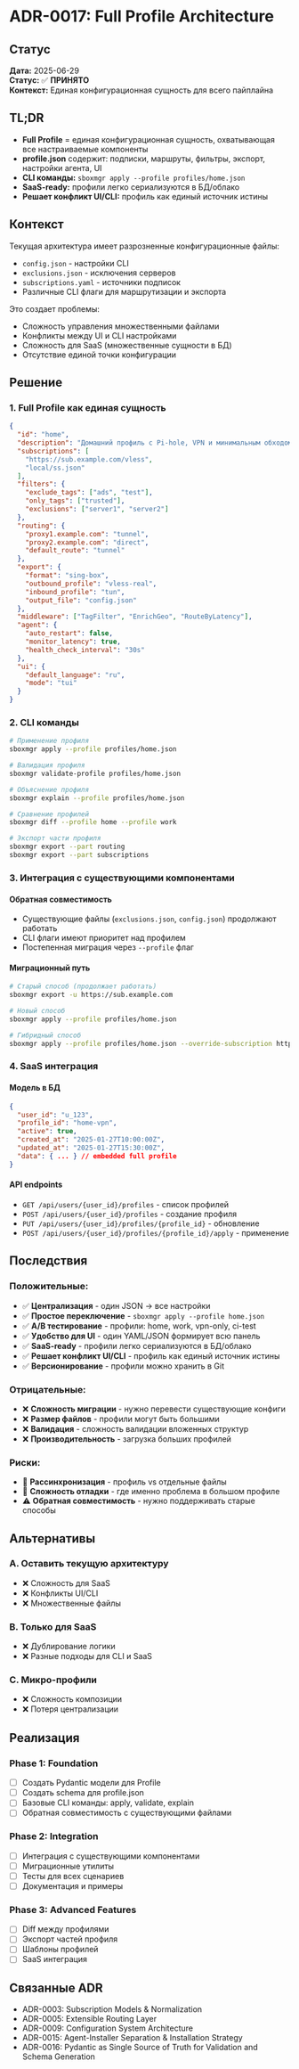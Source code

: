 # ADR-0017: Full Profile Architecture

## Статус

**Дата:** 2025-06-29  
**Статус:** ✅ **ПРИНЯТО**  
**Контекст:** Единая конфигурационная сущность для всего пайплайна

## TL;DR

- **Full Profile** = единая конфигурационная сущность, охватывающая все настраиваемые компоненты
- **profile.json** содержит: подписки, маршруты, фильтры, экспорт, настройки агента, UI
- **CLI команды:** `sboxmgr apply --profile profiles/home.json`
- **SaaS-ready:** профили легко сериализуются в БД/облако
- **Решает конфликт UI/CLI:** профиль как единый источник истины

## Контекст

Текущая архитектура имеет разрозненные конфигурационные файлы:
- `config.json` - настройки CLI
- `exclusions.json` - исключения серверов  
- `subscriptions.yaml` - источники подписок
- Различные CLI флаги для маршрутизации и экспорта

Это создает проблемы:
- Сложность управления множественными файлами
- Конфликты между UI и CLI настройками
- Сложность для SaaS (множественные сущности в БД)
- Отсутствие единой точки конфигурации

## Решение

### 1. Full Profile как единая сущность

```json
{
  "id": "home",
  "description": "Домашний профиль с Pi-hole, VPN и минимальным обходом",
  "subscriptions": [
    "https://sub.example.com/vless",
    "local/ss.json"
  ],
  "filters": {
    "exclude_tags": ["ads", "test"],
    "only_tags": ["trusted"],
    "exclusions": ["server1", "server2"]
  },
  "routing": {
    "proxy1.example.com": "tunnel",
    "proxy2.example.com": "direct",
    "default_route": "tunnel"
  },
  "export": {
    "format": "sing-box",
    "outbound_profile": "vless-real",
    "inbound_profile": "tun",
    "output_file": "config.json"
  },
  "middleware": ["TagFilter", "EnrichGeo", "RouteByLatency"],
  "agent": {
    "auto_restart": false,
    "monitor_latency": true,
    "health_check_interval": "30s"
  },
  "ui": {
    "default_language": "ru",
    "mode": "tui"
  }
}
```

### 2. CLI команды

```bash
# Применение профиля
sboxmgr apply --profile profiles/home.json

# Валидация профиля
sboxmgr validate-profile profiles/home.json

# Объяснение профиля
sboxmgr explain --profile profiles/home.json

# Сравнение профилей
sboxmgr diff --profile home --profile work

# Экспорт части профиля
sboxmgr export --part routing
sboxmgr export --part subscriptions
```

### 3. Интеграция с существующими компонентами

#### Обратная совместимость
- Существующие файлы (`exclusions.json`, `config.json`) продолжают работать
- CLI флаги имеют приоритет над профилем
- Постепенная миграция через `--profile` флаг

#### Миграционный путь
```bash
# Старый способ (продолжает работать)
sboxmgr export -u https://sub.example.com

# Новый способ
sboxmgr apply --profile profiles/home.json

# Гибридный способ
sboxmgr apply --profile profiles/home.json --override-subscription https://new-sub.example.com
```

### 4. SaaS интеграция

#### Модель в БД
```json
{
  "user_id": "u_123",
  "profile_id": "home-vpn",
  "active": true,
  "created_at": "2025-01-27T10:00:00Z",
  "updated_at": "2025-01-27T15:30:00Z",
  "data": { ... } // embedded full profile
}
```

#### API endpoints
- `GET /api/users/{user_id}/profiles` - список профилей
- `POST /api/users/{user_id}/profiles` - создание профиля
- `PUT /api/users/{user_id}/profiles/{profile_id}` - обновление
- `POST /api/users/{user_id}/profiles/{profile_id}/apply` - применение

## Последствия

### Положительные:
- ✅ **Централизация** - один JSON → все настройки
- ✅ **Простое переключение** - `sboxmgr apply --profile home.json`
- ✅ **A/B тестирование** - профили: home, work, vpn-only, ci-test
- ✅ **Удобство для UI** - один YAML/JSON формирует всю панель
- ✅ **SaaS-ready** - профили легко сериализуются в БД/облако
- ✅ **Решает конфликт UI/CLI** - профиль как единый источник истины
- ✅ **Версионирование** - профили можно хранить в Git

### Отрицательные:
- ❌ **Сложность миграции** - нужно перевести существующие конфиги
- ❌ **Размер файлов** - профили могут быть большими
- ❌ **Валидация** - сложность валидации вложенных структур
- ❌ **Производительность** - загрузка больших профилей

### Риски:
- 🔴 **Рассинхронизация** - профиль vs отдельные файлы
- 🔴 **Сложность отладки** - где именно проблема в большом профиле
- ⚠️ **Обратная совместимость** - нужно поддерживать старые способы

## Альтернативы

### A. Оставить текущую архитектуру
- ❌ Сложность для SaaS
- ❌ Конфликты UI/CLI
- ❌ Множественные файлы

### B. Только для SaaS
- ❌ Дублирование логики
- ❌ Разные подходы для CLI и SaaS

### C. Микро-профили
- ❌ Сложность композиции
- ❌ Потеря централизации

## Реализация

### Phase 1: Foundation
- [ ] Создать Pydantic модели для Profile
- [ ] Создать schema для profile.json
- [ ] Базовые CLI команды: apply, validate, explain
- [ ] Обратная совместимость с существующими файлами

### Phase 2: Integration
- [ ] Интеграция с существующими компонентами
- [ ] Миграционные утилиты
- [ ] Тесты для всех сценариев
- [ ] Документация и примеры

### Phase 3: Advanced Features
- [ ] Diff между профилями
- [ ] Экспорт частей профиля
- [ ] Шаблоны профилей
- [ ] SaaS интеграция

## Связанные ADR

- ADR-0003: Subscription Models & Normalization
- ADR-0005: Extensible Routing Layer
- ADR-0009: Configuration System Architecture
- ADR-0015: Agent-Installer Separation & Installation Strategy
- ADR-0016: Pydantic as Single Source of Truth for Validation and Schema Generation 